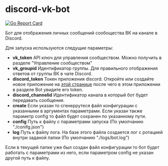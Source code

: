 # discord-vk-bot

[![Go Report Card](https://goreportcard.com/badge/github.com/chelovek/discord-vk-bot)](https://goreportcard.com/report/github.com/chelovek/discord-vk-bot)

Бот для отображения личных сообщений сообощества ВК на канале в Discord.

Для запуска используются следущие параметры:

- **vk_token** API ключ для управления сообществом. Можно получить в разделе "Управление сообществом"
- **vk_groupid** Идентификатор группы. Для правильного отображения ответов от группы ВК в чате Discord.
- **discord_token** Токен приложения discord. Откройте или создайте новое приложение на [этой странице](https://discordapp.com/developers/applications/me) после чего в этом приложении в разделе Bot увидите его token.
- **discord_channelid** Идентификатор канала в который бот будет передавать сообщения.
- **create** Если указан то сгенеррутеся файл конфигурации с указанными в аргументах параметрами. Если указан также параметр config то файл будет сохранен по указанному пути.
- **config** Путь к файлу с параметрами запуска (По умолчанию "./conifg.json")
- **log** Путь к файлу лога. На базе этого файла создается лог с ротацией внутри заданой папки (По умолчанию "./logs/bot.log")

Если в текущей папке уже был создан файл конфигурации то бот будет работать с параметрами из него, если параметром config не указан другой путь к файлу.